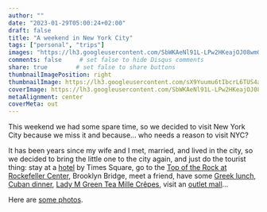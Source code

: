 ```yaml
---
author: ""
date: "2023-01-29T05:00:24+02:00"
draft: false
title: "A weekend in New York City"
tags: ["personal", "trips"]
images: "https://lh3.googleusercontent.com/SbWKAeNl91L-LPw2HKeajOJ08wmG5Id99XMZ_tJRjHmAGHQTXjziKYvjKc0Pk6cD9qZgCxxmIR5KpGapwu9WxveovWFOzg4RX3SsEJwUgO9iDGsOHFOX456UdWaR7w6UVL0bYketD1I=w2400"
comments: false     # set false to hide Disqus comments
share: true        # set false to share buttons
thumbnailImagePosition: right
thumbnailImage: https://lh3.googleusercontent.com/sX9Yuumu6tIbcrL6TUS4av71-bIULpnPlHnziDj5AdvJJv_BsgypUCNu3J4opUrEX4JW4ys4I9nHTbKXivr9-Ze9j2HHypivD3mxBbJkyFPBBsmyKlBR9Wr8k_-rzLgjDMG0HQ0uSFg=w2400
coverImage: https://lh3.googleusercontent.com/SbWKAeNl91L-LPw2HKeajOJ08wmG5Id99XMZ_tJRjHmAGHQTXjziKYvjKc0Pk6cD9qZgCxxmIR5KpGapwu9WxveovWFOzg4RX3SsEJwUgO9iDGsOHFOX456UdWaR7w6UVL0bYketD1I=w2400
metaAlignment: center
coverMeta: out
---
```


This weekend we had some spare time, so we decided to visit New York City because we miss it and because... who needs a reason to visit NYC?

<!--more-->

It has been years since my wife and I met, married, and lived in the city, so we decided to bring the little one to the city again, and just do the tourist thing: stay at a [hotel](https://www.marriott.com/en-us/hotels/nycri-residence-inn-new-york-manhattan-times-square/overview/) by Times Square, go to the [Top of the Rock at Rockefeller Center](https://www.rockefellercenter.com/attractions/top-of-the-rock-observation-deck/), Brooklyn Bridge, meet a friend, have some [Greek lunch](https://kellariny.com/), [Cuban dinner](https://www.havanany.com/), [Lady M Green Tea Mille Crêpes](https://www.ladym.com/items/lg-green-tea-mille-crepes), visit an [outlet mall](https://www.premiumoutlets.com/outlet/woodbury-common)...

Here are [some photos](https://photos.app.goo.gl/1AGdnQyFQAtofUP46).


